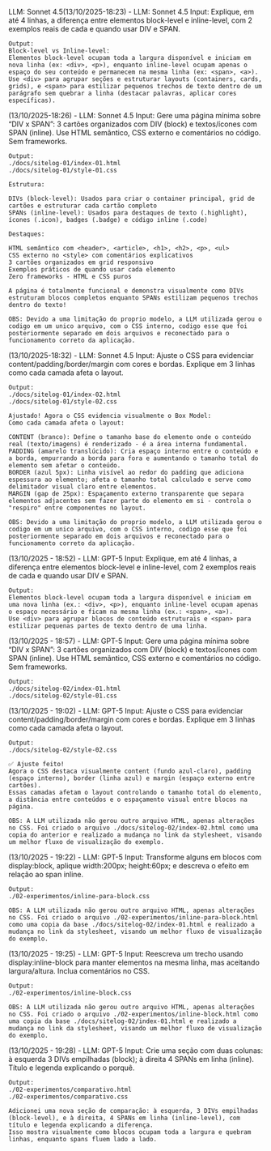 LLM: Sonnet 4.5(13/10/2025-18:23) - LLM: Sonnet 4.5
    Input:
    Explique, em até 4 linhas, a diferença entre elementos block-level e inline-level, com 2 exemplos reais de cada e quando usar DIV e SPAN.

    Output:
    Block-level vs Inline-level:
    Elementos block-level ocupam toda a largura disponível e iniciam em nova linha (ex: <div>, <p>), enquanto inline-level ocupam apenas o espaço do seu conteúdo e permanecem na mesma linha (ex: <span>, <a>).
    Use <div> para agrupar seções e estruturar layouts (containers, cards, grids), e <span> para estilizar pequenos trechos de texto dentro de um parágrafo sem quebrar a linha (destacar palavras, aplicar cores específicas).

(13/10/2025-18:26) - LLM: Sonnet 4.5
    Input:
    Gere uma página mínima sobre “DIV x SPAN”: 3 cartões organizados com DIV (block) e textos/ícones com SPAN (inline). Use HTML semântico, CSS externo e comentários no código. Sem frameworks.

    Output:
    ./docs/sitelog-01/index-01.html
    ./docs/sitelog-01/style-01.css

    Estrutura:

    DIVs (block-level): Usados para criar o container principal, grid de cartões e estruturar cada cartão completo
    SPANs (inline-level): Usados para destaques de texto (.highlight), ícones (.icon), badges (.badge) e código inline (.code)

    Destaques:

    HTML semântico com <header>, <article>, <h1>, <h2>, <p>, <ul>
    CSS externo no <style> com comentários explicativos
    3 cartões organizados em grid responsivo
    Exemplos práticos de quando usar cada elemento
    Zero frameworks - HTML e CSS puros

    A página é totalmente funcional e demonstra visualmente como DIVs estruturam blocos completos enquanto SPANs estilizam pequenos trechos dentro do texto!

    OBS: Devido a uma limitação do proprio modelo, a LLM utilizada gerou o codigo em um unico arquivo, com o CSS interno, codigo esse que foi posteriormente separado em dois arquivos e reconectado para o funcionamento correto da aplicação.

(13/10/2025-18:32) - LLM: Sonnet 4.5
    Input:
    Ajuste o CSS para evidenciar content/padding/border/margin com cores e bordas. Explique em 3 linhas como cada camada afeta o layout.

    Output:
    ./docs/sitelog-01/index-02.html
    ./docs/sitelog-01/style-02.css

    Ajustado! Agora o CSS evidencia visualmente o Box Model:
    Como cada camada afeta o layout:

    CONTENT (branco): Define o tamanho base do elemento onde o conteúdo real (texto/imagens) é renderizado - é a área interna fundamental.
    PADDING (amarelo translúcido): Cria espaço interno entre o conteúdo e a borda, empurrando a borda para fora e aumentando o tamanho total do elemento sem afetar o conteúdo.
    BORDER (azul 5px): Linha visível ao redor do padding que adiciona espessura ao elemento; afeta o tamanho total calculado e serve como delimitador visual claro entre elementos.
    MARGIN (gap de 25px): Espaçamento externo transparente que separa elementos adjacentes sem fazer parte do elemento em si - controla o "respiro" entre componentes no layout.

    OBS: Devido a uma limitação do proprio modelo, a LLM utilizada gerou o codigo em um unico arquivo, com o CSS interno, codigo esse que foi posteriormente separado em dois arquivos e reconectado para o funcionamento correto da aplicação.

(13/10/2025 - 18:52) - LLM: GPT-5
    Input:
    Explique, em até 4 linhas, a diferença entre elementos block-level e inline-level, com 2 exemplos reais de cada e quando usar DIV e SPAN.

    Output:
    Elementos block-level ocupam toda a largura disponível e iniciam em uma nova linha (ex.: <div>, <p>), enquanto inline-level ocupam apenas o espaço necessário e ficam na mesma linha (ex.: <span>, <a>).
    Use <div> para agrupar blocos de conteúdo estruturais e <span> para estilizar pequenas partes de texto dentro de uma linha.

(13/10/2025 - 18:57) - LLM: GPT-5
    Input:
    Gere uma página mínima sobre “DIV x SPAN”: 3 cartões organizados com DIV (block) e textos/ícones com SPAN (inline). Use HTML semântico, CSS externo e comentários no código. Sem frameworks.

    Output:
    ./docs/sitelog-02/index-01.html
    ./docs/sitelog-02/style-01.css

(13/10/2025 - 19:02) - LLM: GPT-5
    Input:
    Ajuste o CSS para evidenciar content/padding/border/margin com cores e bordas. Explique em 3 linhas como cada camada afeta o layout.

    Output:
    ./docs/sitelog-02/style-02.css

    ✅ Ajuste feito!
    Agora o CSS destaca visualmente content (fundo azul-claro), padding (espaço interno), border (linha azul) e margin (espaço externo entre cartões).
    Essas camadas afetam o layout controlando o tamanho total do elemento, a distância entre conteúdos e o espaçamento visual entre blocos na página.

    OBS: A LLM utilizada não gerou outro arquivo HTML, apenas alterações no CSS. Foi criado o arquivo ./docs/sitelog-02/index-02.html como uma copia do anterior e realizado a mudança no link da stylesheet, visando um melhor fluxo de visualização do exemplo.

(13/10/2025 - 19:22) - LLM: GPT-5
    Input:
    Transforme alguns <span> em blocos com display:block, aplique width:200px; height:60px; e descreva o efeito em relação ao span inline.

    Output:
    ./02-experimentos/inline-para-block.css

    OBS: A LLM utilizada não gerou outro arquivo HTML, apenas alterações no CSS. Foi criado o arquivo ./02-experimentos/inline-para-block.html como uma copia da base ./docs/sitelog-02/index-01.html e realizado a mudança no link da stylesheet, visando um melhor fluxo de visualização do exemplo.

(13/10/2025 - 19:25) - LLM: GPT-5
    Input:
    Reescreva um trecho usando display:inline-block para manter elementos na mesma linha, mas aceitando largura/altura. Inclua comentários no CSS.

    Output:
    ./02-experimentos/inline-block.css

    OBS: A LLM utilizada não gerou outro arquivo HTML, apenas alterações no CSS. Foi criado o arquivo ./02-experimentos/inline-block.html como uma copia da base ./docs/sitelog-02/index-01.html e realizado a mudança no link da stylesheet, visando um melhor fluxo de visualização do exemplo.

(13/10/2025 - 19:28) - LLM: GPT-5
    Input:
    Crie uma seção com duas colunas: à esquerda 3 DIVs empilhadas (block); à direita 4 SPANs em linha (inline). Título e legenda explicando o porquê.

    Output:
    ./02-experimentos/comparativo.html
    ./02-experimentos/comparativo.css

    Adicionei uma nova seção de comparação: à esquerda, 3 DIVs empilhadas (block-level), e à direita, 4 SPANs em linha (inline-level), com título e legenda explicando a diferença.
    Isso mostra visualmente como blocos ocupam toda a largura e quebram linhas, enquanto spans fluem lado a lado.